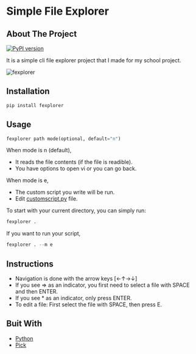 # Simple File Explorer
## About The Project
[![PyPI version](https://badge.fury.io/py/fexplorer.svg)](https://badge.fury.io/py/fexplorer)

It is a simple cli file explorer project that I made for my school project.

![fexplorer](https://user-images.githubusercontent.com/43148881/154813226-6b8bf0c1-7770-4e81-b0db-affa238ba893.gif)

## Installation
```python
pip install fexplorer
```
## Usage
```python
fexplorer path mode(optional, default="n")
```
When mode is n (default),
- It reads the file contents (if the file is readible).
- You have options to open vi or you can go back.

When mode is e,
- The custom script you write will be run.
- Edit [customscript.py](https://github.com/aysilsimgekaracan/fexplorer/blob/main/fexplorer/customscript.py) file.

To start with your current directory, you can simply run:
```python
fexplorer .
```

If you want to run your script,
```python
fexplorer . --m e
```

## Instructions
- Navigation is done with the arrow keys [←↑→↓]
- If you see => as an indicator, you first need to select a file with SPACE and then ENTER.
- If you see * as an indicator, only press ENTER.
- To edit a file: First select the file with SPACE, then press E.

## Buit With
- [Python](https://www.python.org)
- [Pick](https://github.com/wong2/pick)
